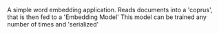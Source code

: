A simple word embedding application.
Reads documents into a 'coprus', that is then fed to a 'Embedding Model'
This model can be trained any number of times and 'serialized'
 